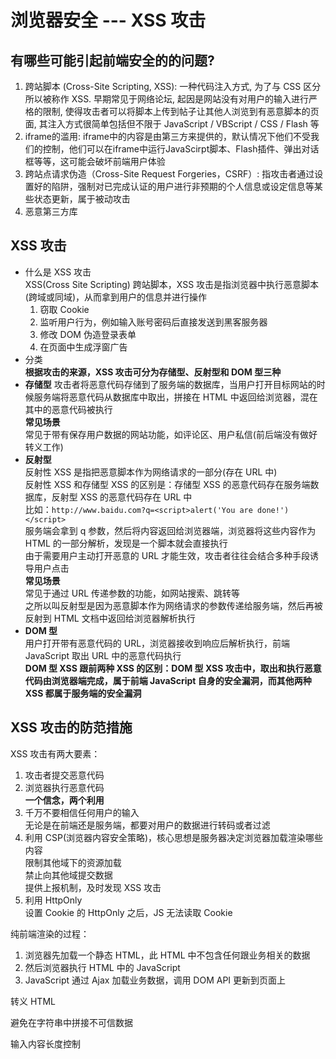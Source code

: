 # 浏览器安全 --- XSS 攻击  
## 有哪些可能引起前端安全的的问题?  
1. 跨站脚本 (Cross-Site Scripting, XSS): 一种代码注入方式, 为了与 CSS 区分所以被称作 XSS. 早期常见于网络论坛, 起因是网站没有对用户的输入进行严格的限制, 使得攻击者可以将脚本上传到帖子让其他人浏览到有恶意脚本的页面, 其注入方式很简单包括但不限于 JavaScript / VBScript / CSS / Flash 等  
2. iframe的滥用: iframe中的内容是由第三方来提供的，默认情况下他们不受我们的控制，他们可以在iframe中运行JavaScirpt脚本、Flash插件、弹出对话框等等，这可能会破坏前端用户体验  
3. 跨站点请求伪造（Cross-Site Request Forgeries，CSRF）: 指攻击者通过设置好的陷阱，强制对已完成认证的用户进行非预期的个人信息或设定信息等某些状态更新，属于被动攻击  
4. 恶意第三方库

## XSS 攻击  
- 什么是 XSS 攻击  
  XSS(Cross Site Scripting) 跨站脚本，XSS 攻击是指浏览器中执行恶意脚本(跨域或同域)，从而拿到用户的信息并进行操作  
  1. 窃取 Cookie  
  2. 监听用户行为，例如输入账号密码后直接发送到黑客服务器  
  3. 修改 DOM 伪造登录表单  
  4. 在页面中生成浮窗广告  
- 分类  
  **根据攻击的来源，XSS 攻击可分为存储型、反射型和 DOM 型三种**  
- **存储型**
  攻击者将恶意代码存储到了服务端的数据库，当用户打开目标网站的时候服务端将恶意代码从数据库中取出，拼接在 HTML 中返回给浏览器，混在其中的恶意代码被执行  
  **常见场景**  
  常见于带有保存用户数据的网站功能，如评论区、用户私信(前后端没有做好转义工作)  
- **反射型**  
  反射性 XSS 是指把恶意脚本作为网络请求的一部分(存在 URL 中)  
  反射性 XSS 和存储型 XSS 的区别是：存储型 XSS 的恶意代码存在服务端数据库，反射型 XSS 的恶意代码存在 URL 中  
  比如：`http://www.baidu.com?q=<script>alert('You are done!')</script>`  
  服务端会拿到 q 参数，然后将内容返回给浏览器端，浏览器将这些内容作为 HTML 的一部分解析，发现是一个脚本就会直接执行  
  由于需要用户主动打开恶意的 URL 才能生效，攻击者往往会结合多种手段诱导用户点击  
  **常见场景**  
  常见于通过 URL 传递参数的功能，如网站搜索、跳转等  
  之所以叫反射型是因为恶意脚本作为网络请求的参数传递给服务端，然后再被反射到 HTML 文档中返回给浏览器解析执行  
- **DOM 型**  
  用户打开带有恶意代码的 URL，浏览器接收到响应后解析执行，前端 JavaScript 取出 URL 中的恶意代码执行  
  **DOM 型 XSS 跟前两种 XSS 的区别：DOM 型 XSS 攻击中，取出和执行恶意代码由浏览器端完成，属于前端 JavaScript 自身的安全漏洞，而其他两种 XSS 都属于服务端的安全漏洞**  

## XSS 攻击的防范措施  
XSS 攻击有两大要素：  
1. 攻击者提交恶意代码  
2. 浏览器执行恶意代码  
**一个信念，两个利用**  
1. 千万不要相信任何用户的输入  
  无论是在前端还是服务端，都要对用户的数据进行转码或者过滤  
2. 利用 CSP(浏览器内容安全策略)，核心思想是服务器决定浏览器加载渲染哪些内容  
  限制其他域下的资源加载  
  禁止向其他域提交数据  
  提供上报机制，及时发现 XSS 攻击  
3. 利用 HttpOnly  
  设置 Cookie 的 HttpOnly 之后，JS 无法读取 Cookie  

纯前端渲染的过程：  
1. 浏览器先加载一个静态 HTML，此 HTML 中不包含任何跟业务相关的数据  
2. 然后浏览器执行 HTML 中的 JavaScript  
3. JavaScript 通过 Ajax 加载业务数据，调用 DOM API 更新到页面上  

转义 HTML  

避免在字符串中拼接不可信数据  

输入内容长度控制